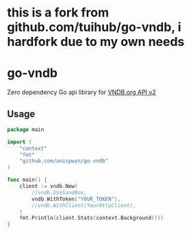 # this is a fork from github.com/tuihub/go-vndb, i hardfork due to my own needs

# go-vndb

Zero dependency Go api library for [VNDB.org API v2](https://api.vndb.org/kana)

## Usage

```go
package main

import (
	"context"
	"fmt"
	"github.com/anispwyn/go-vndb"
)

func main() {
	client := vndb.New(
		//vndb.UseSandBox,
		vndb.WithToken("YOUR_TOKEN"),
		//vndb.WithClient(YourHttpClient),
    )
	fmt.Println(client.Stats(context.Background()))
}
```
